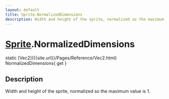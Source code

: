 ```yaml
---
layout: default
title: Sprite.NormalizedDimensions
description: Width and height of the sprite, normalized so the maximum value is 1.
---
```

# [Sprite]({{site.url}}/Pages/Reference/Sprite.html).NormalizedDimensions

<div class='signature' markdown='1'>
static [Vec2]({{site.url}}/Pages/Reference/Vec2.html) NormalizedDimensions{ get }
</div>

## Description
Width and height of the sprite, normalized so the
maximum value is 1.

